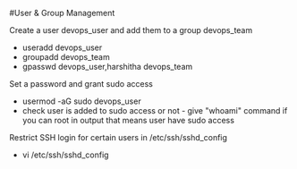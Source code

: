 #User & Group Management

Create a user devops_user and add them to a group devops_team
  * useradd devops_user
  * groupadd devops_team
  * gpasswd devops_user,harshitha devops_team
  
Set a password and grant sudo access
  * usermod -aG sudo devops_user
  * check user is added to sudo access or not - give "whoami" command if you can root in output that means 
    user have sudo access

Restrict SSH login for certain users in /etc/ssh/sshd_config
  * vi /etc/ssh/sshd_config 


 

